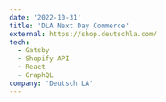 ```yaml
---
date: '2022-10-31'
title: 'DLA Next Day Commerce'
external: https://shop.deutschla.com/
tech:
  - Gatsby
  - Shopify API
  - React
  - GraphQL
company: 'Deutsch LA'
---
```

